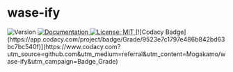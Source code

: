 # wase-ify
<p>
  <img alt="Version" src="https://img.shields.io/badge/version-0.1.0-blue.svg?cacheSeconds=2592000" />
  <a href="README.md" target="_blank">
    <img alt="Documentation" src="https://img.shields.io/badge/documentation-yes-brightgreen.svg" />
  </a>
  <a href="LICENSE" target="_blank">
    <img alt="License: MIT" src="https://img.shields.io/badge/License-MIT-yellow.svg" />
  </a>
 [![Codacy Badge](https://app.codacy.com/project/badge/Grade/9523e7c1797e486b842bd63bc7bc540f)](https://www.codacy.com?utm_source=github.com&amp;utm_medium=referral&amp;utm_content=Mogakamo/wase-ify&amp;utm_campaign=Badge_Grade)
</p>
